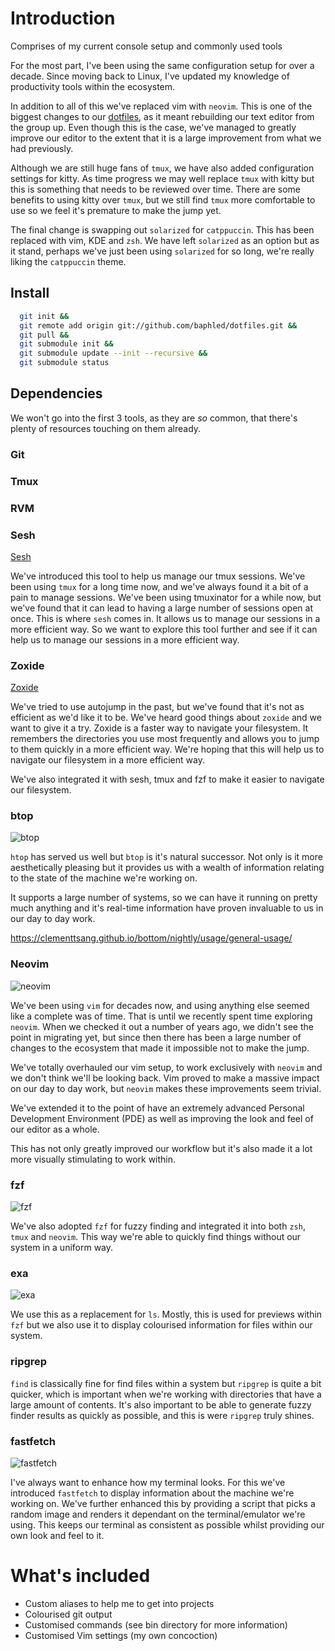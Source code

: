 # Introduction

Comprises of my current console setup and commonly used tools

For the most part, I've been using the same configuration setup for over a
decade. Since moving back to Linux, I've updated my knowledge of productivity
tools within the ecosystem.

In addition to all of this we've replaced vim with `neovim`. This is one of the
biggest changes to our [dotfiles](https://github.com/baphled/dotfiles), as it
meant rebuilding our text editor from the group up. Even though this is the
case, we've managed to greatly improve our editor to the extent that it is a
large improvement from what we had previously.

Although we are still huge fans of `tmux`, we have also added configuration
settings for kitty. As time progress we may well replace `tmux` with kitty but this
is something that needs to be reviewed over time. There are some benefits to
using kitty over `tmux`, but we still find `tmux` more comfortable to use so we feel
it's premature to make the jump yet.

The final change is swapping out `solarized` for `catppuccin`. This has been
replaced with vim, KDE and `zsh`. We have left `solarized` as an option but as it
stand, perhaps we've just been using `solarized` for so long, we're really liking
the `catppuccin` theme.

## Install

```sh
  git init &&
  git remote add origin git://github.com/baphled/dotfiles.git &&
  git pull &&
  git submodule init &&
  git submodule update --init --recursive &&
  git submodule status
```

## Dependencies

We won't go into the first 3 tools, as they are _so_ common, that there's plenty
of resources touching on them already.

### Git

### Tmux

### RVM

### Sesh

[Sesh](https://github.com/joshmedeski/sesh)

We've introduced this tool to help us manage our tmux sessions. We've been using
`tmux` for a long time now, and we've always found it a bit of a pain to manage
sessions. We've been using tmuxinator for a while now, but we've found that it
can lead to having a large number of sessions open at once. This is where `sesh`
comes in. It allows us to manage our sessions in a more efficient way. So we
want to explore this tool further and see if it can help us to manage our
sessions in a more efficient way.

### Zoxide

[Zoxide](https://github.com/ajeetdsouza/zoxide)

We've tried to use autojump in the past, but we've found that it's not as
efficient as we'd like it to be. We've heard good things about `zoxide` and we
want to give it a try. Zoxide is a faster way to navigate your filesystem. It
remembers the directories you use most frequently and allows you to jump to
them quickly in a more efficient way. We're hoping that this will help us to
navigate our filesystem in a more efficient way.

We've also integrated it with sesh, tmux and fzf to make it easier to navigate
our filesystem.

### btop

![btop](https://github.com/baphled/dotfiles/assets/37376/9041565a-e5a2-44cd-815c-ed105c321f7f)

`htop` has served us well but `btop` is it's natural successor. Not only is it
more aesthetically pleasing but it provides us with a wealth of information
relating to the state of the machine we're working on.

It supports a large number of systems, so we can have it running on pretty much
anything and it's real-time information have proven invaluable to us in our day
to day work.

https://clementtsang.github.io/bottom/nightly/usage/general-usage/

### Neovim

![neovim](https://github.com/baphled/dotfiles/assets/37376/3d111efb-7440-4dcf-8977-ad739a797a5a)

We've been using `vim` for decades now, and using anything else seemed like a
complete was of time. That is until we recently spent time exploring `neovim`.
When we checked it out a number of years ago, we didn't see the point in
migrating yet, but since then there has been a large number of changes to the
ecosystem that made it impossible not to make the jump.

We've totally overhauled our vim setup, to work exclusively with `neovim` and we
don't think we'll be looking back. Vim proved to make a massive impact on our
day to day work, but `neovim` makes these improvements seem trivial.

We've extended it to the point of have an extremely advanced Personal
Development Environment (PDE) as well as improving the look and feel of our
editor as a whole.

This has not only greatly improved our workflow but it's also made it a lot more
visually stimulating to work within.

### fzf

![fzf](https://github.com/baphled/dotfiles/assets/37376/44727029-1f1a-4659-a453-5fc2da98506f)

We've also adopted `fzf` for fuzzy finding and integrated it into both `zsh`,
`tmux` and `neovim`. This way we're able to quickly find things without our system
in a uniform way.

### exa

![exa](https://github.com/baphled/dotfiles/assets/37376/635eee61-72fa-4848-be28-2b43c5c76e62)

We use this as a replacement for `ls`. Mostly, this is used for previews within
`fzf` but we also use it to display colourised information for files within our
system.

### ripgrep

`find` is classically fine for find files within a system but `ripgrep` is quite
a bit quicker, which is important when we're working with directories that have
a large amount of contents. It's also important to be able to generate fuzzy
finder results as quickly as possible, and this is were `ripgrep` truly shines.


### fastfetch

![fastfetch](https://github.com/baphled/dotfiles/assets/37376/ce6b936c-ff9d-4c73-84ab-c1b7425c0649)

I've always want to enhance how my terminal looks. For this we've introduced
`fastfetch` to display information about the machine we're working on. We've
further enhanced this by providing a script that picks a random image and
renders it dependant on the terminal/emulator we're using. This keeps our
terminal as consistent as possible whilst providing our own look and feel to it.

What's included
===============

* Custom aliases to help me to get into projects
* Colourised git output
* Customised commands (see bin directory for more information)
* Customised Vim settings (my own concoction)
